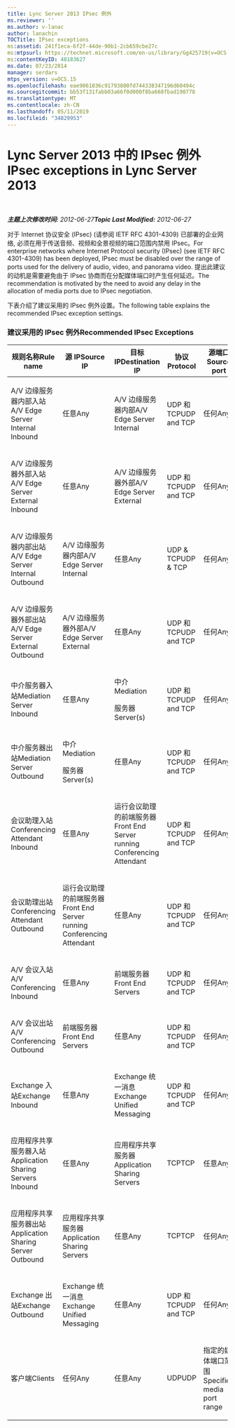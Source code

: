 ```yaml
---
title: Lync Server 2013 IPsec 例外
ms.reviewer: ''
ms.author: v-lanac
author: lanachin
TOCTitle: IPsec exceptions
ms:assetid: 241f1eca-6f2f-44de-90b1-2cb659cbe27c
ms:mtpsurl: https://technet.microsoft.com/en-us/library/Gg425719(v=OCS.15)
ms:contentKeyID: 48183627
ms.date: 07/23/2014
manager: serdars
mtps_version: v=OCS.15
ms.openlocfilehash: eae9061036c91793800fd744338347196d60494c
ms.sourcegitcommit: bb53f131fabb03a66f0d000f8ba668fbad190778
ms.translationtype: MT
ms.contentlocale: zh-CN
ms.lasthandoff: 05/11/2019
ms.locfileid: "34829953"
---
```

<div data-xmlns="http://www.w3.org/1999/xhtml">

<div class="topic" data-xmlns="http://www.w3.org/1999/xhtml" data-msxsl="urn:schemas-microsoft-com:xslt" data-cs="http://msdn.microsoft.com/en-us/">

<div data-asp="http://msdn2.microsoft.com/asp">

# <a name="ipsec-exceptions-in-lync-server-2013"></a><span data-ttu-id="edec7-102">Lync Server 2013 中的 IPsec 例外</span><span class="sxs-lookup"><span data-stu-id="edec7-102">IPsec exceptions in Lync Server 2013</span></span>

</div>

<div id="mainSection">

<div id="mainBody">

<span> </span>

<span data-ttu-id="edec7-103">_**主题上次修改时间:** 2012-06-27_</span><span class="sxs-lookup"><span data-stu-id="edec7-103">_**Topic Last Modified:** 2012-06-27_</span></span>

<span data-ttu-id="edec7-104">对于 Internet 协议安全 (IPsec) (请参阅 IETF RFC 4301-4309) 已部署的企业网络, 必须在用于传送音频、视频和全景视频的端口范围内禁用 IPsec。</span><span class="sxs-lookup"><span data-stu-id="edec7-104">For enterprise networks where Internet Protocol security (IPsec) (see IETF RFC 4301-4309) has been deployed, IPsec must be disabled over the range of ports used for the delivery of audio, video, and panorama video.</span></span> <span data-ttu-id="edec7-105">提出此建议的动机是需要避免由于 IPsec 协商而在分配媒体端口时产生任何延迟。</span><span class="sxs-lookup"><span data-stu-id="edec7-105">The recommendation is motivated by the need to avoid any delay in the allocation of media ports due to IPsec negotiation.</span></span>

<span data-ttu-id="edec7-106">下表介绍了建议采用的 IPsec 例外设置。</span><span class="sxs-lookup"><span data-stu-id="edec7-106">The following table explains the recommended IPsec exception settings.</span></span>

### <a name="recommended-ipsec-exceptions"></a><span data-ttu-id="edec7-107">建议采用的 IPsec 例外</span><span class="sxs-lookup"><span data-stu-id="edec7-107">Recommended IPsec Exceptions</span></span>

<table style="width:100%;">
<colgroup>
<col style="width: 14%" />
<col style="width: 14%" />
<col style="width: 14%" />
<col style="width: 14%" />
<col style="width: 14%" />
<col style="width: 14%" />
<col style="width: 14%" />
</colgroup>
<thead>
<tr class="header">
<th><span data-ttu-id="edec7-108">规则名称</span><span class="sxs-lookup"><span data-stu-id="edec7-108">Rule name</span></span></th>
<th><span data-ttu-id="edec7-109">源 IP</span><span class="sxs-lookup"><span data-stu-id="edec7-109">Source IP</span></span></th>
<th><span data-ttu-id="edec7-110">目标 IP</span><span class="sxs-lookup"><span data-stu-id="edec7-110">Destination IP</span></span></th>
<th><span data-ttu-id="edec7-111">协议</span><span class="sxs-lookup"><span data-stu-id="edec7-111">Protocol</span></span></th>
<th><span data-ttu-id="edec7-112">源端口</span><span class="sxs-lookup"><span data-stu-id="edec7-112">Source port</span></span></th>
<th><span data-ttu-id="edec7-113">目标端口</span><span class="sxs-lookup"><span data-stu-id="edec7-113">Destination port</span></span></th>
<th><span data-ttu-id="edec7-114">身份验证要求</span><span class="sxs-lookup"><span data-stu-id="edec7-114">Authentication Requirement</span></span></th>
</tr>
</thead>
<tbody>
<tr class="odd">
<td><p><span data-ttu-id="edec7-115">A/V 边缘服务器内部入站</span><span class="sxs-lookup"><span data-stu-id="edec7-115">A/V Edge Server Internal Inbound</span></span></p></td>
<td><p><span data-ttu-id="edec7-116">任意</span><span class="sxs-lookup"><span data-stu-id="edec7-116">Any</span></span></p></td>
<td><p><span data-ttu-id="edec7-117">A/V 边缘服务器内部</span><span class="sxs-lookup"><span data-stu-id="edec7-117">A/V Edge Server Internal</span></span></p></td>
<td><p><span data-ttu-id="edec7-118">UDP 和 TCP</span><span class="sxs-lookup"><span data-stu-id="edec7-118">UDP and TCP</span></span></p></td>
<td><p><span data-ttu-id="edec7-119">任何</span><span class="sxs-lookup"><span data-stu-id="edec7-119">Any</span></span></p></td>
<td><p><span data-ttu-id="edec7-120">任何</span><span class="sxs-lookup"><span data-stu-id="edec7-120">Any</span></span></p></td>
<td><p><span data-ttu-id="edec7-121">不进行身份验证</span><span class="sxs-lookup"><span data-stu-id="edec7-121">Do not authenticate</span></span></p></td>
</tr>
<tr class="even">
<td><p><span data-ttu-id="edec7-122">A/V 边缘服务器外部入站</span><span class="sxs-lookup"><span data-stu-id="edec7-122">A/V Edge Server External Inbound</span></span></p></td>
<td><p><span data-ttu-id="edec7-123">任意</span><span class="sxs-lookup"><span data-stu-id="edec7-123">Any</span></span></p></td>
<td><p><span data-ttu-id="edec7-124">A/V 边缘服务器外部</span><span class="sxs-lookup"><span data-stu-id="edec7-124">A/V Edge Server External</span></span></p></td>
<td><p><span data-ttu-id="edec7-125">UDP 和 TCP</span><span class="sxs-lookup"><span data-stu-id="edec7-125">UDP and TCP</span></span></p></td>
<td><p><span data-ttu-id="edec7-126">任何</span><span class="sxs-lookup"><span data-stu-id="edec7-126">Any</span></span></p></td>
<td><p><span data-ttu-id="edec7-127">任何</span><span class="sxs-lookup"><span data-stu-id="edec7-127">Any</span></span></p></td>
<td><p><span data-ttu-id="edec7-128">不进行身份验证</span><span class="sxs-lookup"><span data-stu-id="edec7-128">Do not authenticate</span></span></p></td>
</tr>
<tr class="odd">
<td><p><span data-ttu-id="edec7-129">A/V 边缘服务器内部出站</span><span class="sxs-lookup"><span data-stu-id="edec7-129">A/V Edge Server Internal Outbound</span></span></p></td>
<td><p><span data-ttu-id="edec7-130">A/V 边缘服务器内部</span><span class="sxs-lookup"><span data-stu-id="edec7-130">A/V Edge Server Internal</span></span></p></td>
<td><p><span data-ttu-id="edec7-131">任意</span><span class="sxs-lookup"><span data-stu-id="edec7-131">Any</span></span></p></td>
<td><p><span data-ttu-id="edec7-132">UDP &amp; TCP</span><span class="sxs-lookup"><span data-stu-id="edec7-132">UDP &amp; TCP</span></span></p></td>
<td><p><span data-ttu-id="edec7-133">任何</span><span class="sxs-lookup"><span data-stu-id="edec7-133">Any</span></span></p></td>
<td><p><span data-ttu-id="edec7-134">任何</span><span class="sxs-lookup"><span data-stu-id="edec7-134">Any</span></span></p></td>
<td><p><span data-ttu-id="edec7-135">不进行身份验证</span><span class="sxs-lookup"><span data-stu-id="edec7-135">Do not authenticate</span></span></p></td>
</tr>
<tr class="even">
<td><p><span data-ttu-id="edec7-136">A/V 边缘服务器外部出站</span><span class="sxs-lookup"><span data-stu-id="edec7-136">A/V Edge Server External Outbound</span></span></p></td>
<td><p><span data-ttu-id="edec7-137">A/V 边缘服务器外部</span><span class="sxs-lookup"><span data-stu-id="edec7-137">A/V Edge Server External</span></span></p></td>
<td><p><span data-ttu-id="edec7-138">任意</span><span class="sxs-lookup"><span data-stu-id="edec7-138">Any</span></span></p></td>
<td><p><span data-ttu-id="edec7-139">UDP 和 TCP</span><span class="sxs-lookup"><span data-stu-id="edec7-139">UDP and TCP</span></span></p></td>
<td><p><span data-ttu-id="edec7-140">任何</span><span class="sxs-lookup"><span data-stu-id="edec7-140">Any</span></span></p></td>
<td><p><span data-ttu-id="edec7-141">任何</span><span class="sxs-lookup"><span data-stu-id="edec7-141">Any</span></span></p></td>
<td><p><span data-ttu-id="edec7-142">不进行身份验证</span><span class="sxs-lookup"><span data-stu-id="edec7-142">Do not authenticate</span></span></p></td>
</tr>
<tr class="odd">
<td><p><span data-ttu-id="edec7-143">中介服务器入站</span><span class="sxs-lookup"><span data-stu-id="edec7-143">Mediation Server Inbound</span></span></p></td>
<td><p><span data-ttu-id="edec7-144">任意</span><span class="sxs-lookup"><span data-stu-id="edec7-144">Any</span></span></p></td>
<td><p><span data-ttu-id="edec7-145">中介</span><span class="sxs-lookup"><span data-stu-id="edec7-145">Mediation</span></span></p>
<p><span data-ttu-id="edec7-146">服务器</span><span class="sxs-lookup"><span data-stu-id="edec7-146">Server(s)</span></span></p></td>
<td><p><span data-ttu-id="edec7-147">UDP 和 TCP</span><span class="sxs-lookup"><span data-stu-id="edec7-147">UDP and TCP</span></span></p></td>
<td><p><span data-ttu-id="edec7-148">任何</span><span class="sxs-lookup"><span data-stu-id="edec7-148">Any</span></span></p></td>
<td><p><span data-ttu-id="edec7-149">任何</span><span class="sxs-lookup"><span data-stu-id="edec7-149">Any</span></span></p></td>
<td><p><span data-ttu-id="edec7-150">不进行身份验证</span><span class="sxs-lookup"><span data-stu-id="edec7-150">Do not authenticate</span></span></p></td>
</tr>
<tr class="even">
<td><p><span data-ttu-id="edec7-151">中介服务器出站</span><span class="sxs-lookup"><span data-stu-id="edec7-151">Mediation Server Outbound</span></span></p></td>
<td><p><span data-ttu-id="edec7-152">中介</span><span class="sxs-lookup"><span data-stu-id="edec7-152">Mediation</span></span></p>
<p><span data-ttu-id="edec7-153">服务器</span><span class="sxs-lookup"><span data-stu-id="edec7-153">Server(s)</span></span></p></td>
<td><p><span data-ttu-id="edec7-154">任意</span><span class="sxs-lookup"><span data-stu-id="edec7-154">Any</span></span></p></td>
<td><p><span data-ttu-id="edec7-155">UDP 和 TCP</span><span class="sxs-lookup"><span data-stu-id="edec7-155">UDP and TCP</span></span></p></td>
<td><p><span data-ttu-id="edec7-156">任何</span><span class="sxs-lookup"><span data-stu-id="edec7-156">Any</span></span></p></td>
<td><p><span data-ttu-id="edec7-157">任何</span><span class="sxs-lookup"><span data-stu-id="edec7-157">Any</span></span></p></td>
<td><p><span data-ttu-id="edec7-158">不进行身份验证</span><span class="sxs-lookup"><span data-stu-id="edec7-158">Do not authenticate</span></span></p></td>
</tr>
<tr class="odd">
<td><p><span data-ttu-id="edec7-159">会议助理入站</span><span class="sxs-lookup"><span data-stu-id="edec7-159">Conferencing Attendant Inbound</span></span></p></td>
<td><p><span data-ttu-id="edec7-160">任意</span><span class="sxs-lookup"><span data-stu-id="edec7-160">Any</span></span></p></td>
<td><p><span data-ttu-id="edec7-161">运行会议助理的前端服务器</span><span class="sxs-lookup"><span data-stu-id="edec7-161">Front End Server running Conferencing Attendant</span></span></p></td>
<td><p><span data-ttu-id="edec7-162">UDP 和 TCP</span><span class="sxs-lookup"><span data-stu-id="edec7-162">UDP and TCP</span></span></p></td>
<td><p><span data-ttu-id="edec7-163">任何</span><span class="sxs-lookup"><span data-stu-id="edec7-163">Any</span></span></p></td>
<td><p><span data-ttu-id="edec7-164">任何</span><span class="sxs-lookup"><span data-stu-id="edec7-164">Any</span></span></p></td>
<td><p><span data-ttu-id="edec7-165">不进行身份验证</span><span class="sxs-lookup"><span data-stu-id="edec7-165">Do not authenticate</span></span></p></td>
</tr>
<tr class="even">
<td><p><span data-ttu-id="edec7-166">会议助理出站</span><span class="sxs-lookup"><span data-stu-id="edec7-166">Conferencing Attendant Outbound</span></span></p></td>
<td><p><span data-ttu-id="edec7-167">运行会议助理的前端服务器</span><span class="sxs-lookup"><span data-stu-id="edec7-167">Front End Server running Conferencing Attendant</span></span></p></td>
<td><p><span data-ttu-id="edec7-168">任意</span><span class="sxs-lookup"><span data-stu-id="edec7-168">Any</span></span></p></td>
<td><p><span data-ttu-id="edec7-169">UDP 和 TCP</span><span class="sxs-lookup"><span data-stu-id="edec7-169">UDP and TCP</span></span></p></td>
<td><p><span data-ttu-id="edec7-170">任何</span><span class="sxs-lookup"><span data-stu-id="edec7-170">Any</span></span></p></td>
<td><p><span data-ttu-id="edec7-171">任何</span><span class="sxs-lookup"><span data-stu-id="edec7-171">Any</span></span></p></td>
<td><p><span data-ttu-id="edec7-172">不进行身份验证</span><span class="sxs-lookup"><span data-stu-id="edec7-172">Do not authenticate</span></span></p></td>
</tr>
<tr class="odd">
<td><p><span data-ttu-id="edec7-173">A/V 会议入站</span><span class="sxs-lookup"><span data-stu-id="edec7-173">A/V Conferencing Inbound</span></span></p></td>
<td><p><span data-ttu-id="edec7-174">任意</span><span class="sxs-lookup"><span data-stu-id="edec7-174">Any</span></span></p></td>
<td><p><span data-ttu-id="edec7-175">前端服务器</span><span class="sxs-lookup"><span data-stu-id="edec7-175">Front End Servers</span></span></p></td>
<td><p><span data-ttu-id="edec7-176">UDP 和 TCP</span><span class="sxs-lookup"><span data-stu-id="edec7-176">UDP and TCP</span></span></p></td>
<td><p><span data-ttu-id="edec7-177">任何</span><span class="sxs-lookup"><span data-stu-id="edec7-177">Any</span></span></p></td>
<td><p><span data-ttu-id="edec7-178">任何</span><span class="sxs-lookup"><span data-stu-id="edec7-178">Any</span></span></p></td>
<td><p><span data-ttu-id="edec7-179">不进行身份验证</span><span class="sxs-lookup"><span data-stu-id="edec7-179">Do not authenticate</span></span></p></td>
</tr>
<tr class="even">
<td><p><span data-ttu-id="edec7-180">A/V 会议出站</span><span class="sxs-lookup"><span data-stu-id="edec7-180">A/V Conferencing Outbound</span></span></p></td>
<td><p><span data-ttu-id="edec7-181">前端服务器</span><span class="sxs-lookup"><span data-stu-id="edec7-181">Front End Servers</span></span></p></td>
<td><p><span data-ttu-id="edec7-182">任意</span><span class="sxs-lookup"><span data-stu-id="edec7-182">Any</span></span></p></td>
<td><p><span data-ttu-id="edec7-183">UDP 和 TCP</span><span class="sxs-lookup"><span data-stu-id="edec7-183">UDP and TCP</span></span></p></td>
<td><p><span data-ttu-id="edec7-184">任何</span><span class="sxs-lookup"><span data-stu-id="edec7-184">Any</span></span></p></td>
<td><p><span data-ttu-id="edec7-185">任何</span><span class="sxs-lookup"><span data-stu-id="edec7-185">Any</span></span></p></td>
<td><p><span data-ttu-id="edec7-186">不进行身份验证</span><span class="sxs-lookup"><span data-stu-id="edec7-186">Do not authenticate</span></span></p></td>
</tr>
<tr class="odd">
<td><p><span data-ttu-id="edec7-187">Exchange 入站</span><span class="sxs-lookup"><span data-stu-id="edec7-187">Exchange Inbound</span></span></p></td>
<td><p><span data-ttu-id="edec7-188">任意</span><span class="sxs-lookup"><span data-stu-id="edec7-188">Any</span></span></p></td>
<td><p><span data-ttu-id="edec7-189">Exchange 统一消息</span><span class="sxs-lookup"><span data-stu-id="edec7-189">Exchange Unified Messaging</span></span></p></td>
<td><p><span data-ttu-id="edec7-190">UDP 和 TCP</span><span class="sxs-lookup"><span data-stu-id="edec7-190">UDP and TCP</span></span></p></td>
<td><p><span data-ttu-id="edec7-191">任何</span><span class="sxs-lookup"><span data-stu-id="edec7-191">Any</span></span></p></td>
<td><p><span data-ttu-id="edec7-192">任何</span><span class="sxs-lookup"><span data-stu-id="edec7-192">Any</span></span></p></td>
<td><p><span data-ttu-id="edec7-193">不进行身份验证</span><span class="sxs-lookup"><span data-stu-id="edec7-193">Do not authenticate</span></span></p></td>
</tr>
<tr class="even">
<td><p><span data-ttu-id="edec7-194">应用程序共享服务器入站</span><span class="sxs-lookup"><span data-stu-id="edec7-194">Application Sharing Servers Inbound</span></span></p></td>
<td><p><span data-ttu-id="edec7-195">任意</span><span class="sxs-lookup"><span data-stu-id="edec7-195">Any</span></span></p></td>
<td><p><span data-ttu-id="edec7-196">应用程序共享服务器</span><span class="sxs-lookup"><span data-stu-id="edec7-196">Application Sharing Servers</span></span></p></td>
<td><p><span data-ttu-id="edec7-197">TCP</span><span class="sxs-lookup"><span data-stu-id="edec7-197">TCP</span></span></p></td>
<td><p><span data-ttu-id="edec7-198">任意</span><span class="sxs-lookup"><span data-stu-id="edec7-198">Any</span></span></p></td>
<td><p><span data-ttu-id="edec7-199">任何</span><span class="sxs-lookup"><span data-stu-id="edec7-199">Any</span></span></p></td>
<td><p><span data-ttu-id="edec7-200">不进行身份验证</span><span class="sxs-lookup"><span data-stu-id="edec7-200">Do not authenticate</span></span></p></td>
</tr>
<tr class="odd">
<td><p><span data-ttu-id="edec7-201">应用程序共享服务器出站</span><span class="sxs-lookup"><span data-stu-id="edec7-201">Application Sharing Server Outbound</span></span></p></td>
<td><p><span data-ttu-id="edec7-202">应用程序共享服务器</span><span class="sxs-lookup"><span data-stu-id="edec7-202">Application Sharing Servers</span></span></p></td>
<td><p><span data-ttu-id="edec7-203">任意</span><span class="sxs-lookup"><span data-stu-id="edec7-203">Any</span></span></p></td>
<td><p><span data-ttu-id="edec7-204">TCP</span><span class="sxs-lookup"><span data-stu-id="edec7-204">TCP</span></span></p></td>
<td><p><span data-ttu-id="edec7-205">任何</span><span class="sxs-lookup"><span data-stu-id="edec7-205">Any</span></span></p></td>
<td><p><span data-ttu-id="edec7-206">任何</span><span class="sxs-lookup"><span data-stu-id="edec7-206">Any</span></span></p></td>
<td><p><span data-ttu-id="edec7-207">不进行身份验证</span><span class="sxs-lookup"><span data-stu-id="edec7-207">Do not authenticate</span></span></p></td>
</tr>
<tr class="even">
<td><p><span data-ttu-id="edec7-208">Exchange 出站</span><span class="sxs-lookup"><span data-stu-id="edec7-208">Exchange Outbound</span></span></p></td>
<td><p><span data-ttu-id="edec7-209">Exchange 统一消息</span><span class="sxs-lookup"><span data-stu-id="edec7-209">Exchange Unified Messaging</span></span></p></td>
<td><p><span data-ttu-id="edec7-210">任意</span><span class="sxs-lookup"><span data-stu-id="edec7-210">Any</span></span></p></td>
<td><p><span data-ttu-id="edec7-211">UDP 和 TCP</span><span class="sxs-lookup"><span data-stu-id="edec7-211">UDP and TCP</span></span></p></td>
<td><p><span data-ttu-id="edec7-212">任何</span><span class="sxs-lookup"><span data-stu-id="edec7-212">Any</span></span></p></td>
<td><p><span data-ttu-id="edec7-213">任何</span><span class="sxs-lookup"><span data-stu-id="edec7-213">Any</span></span></p></td>
<td><p><span data-ttu-id="edec7-214">不进行身份验证</span><span class="sxs-lookup"><span data-stu-id="edec7-214">Do not authenticate</span></span></p></td>
</tr>
<tr class="odd">
<td><p><span data-ttu-id="edec7-215">客户端</span><span class="sxs-lookup"><span data-stu-id="edec7-215">Clients</span></span></p></td>
<td><p><span data-ttu-id="edec7-216">任何</span><span class="sxs-lookup"><span data-stu-id="edec7-216">Any</span></span></p></td>
<td><p><span data-ttu-id="edec7-217">任意</span><span class="sxs-lookup"><span data-stu-id="edec7-217">Any</span></span></p></td>
<td><p><span data-ttu-id="edec7-218">UDP</span><span class="sxs-lookup"><span data-stu-id="edec7-218">UDP</span></span></p></td>
<td><p><span data-ttu-id="edec7-219">指定的媒体端口范围</span><span class="sxs-lookup"><span data-stu-id="edec7-219">Specified media port range</span></span></p></td>
<td><p><span data-ttu-id="edec7-220">任意</span><span class="sxs-lookup"><span data-stu-id="edec7-220">Any</span></span></p></td>
<td><p><span data-ttu-id="edec7-221">不进行身份验证</span><span class="sxs-lookup"><span data-stu-id="edec7-221">Do not authenticate</span></span></p></td>
</tr>
</tbody>
</table>


</div>

<span> </span>

</div>

</div>

</div>

